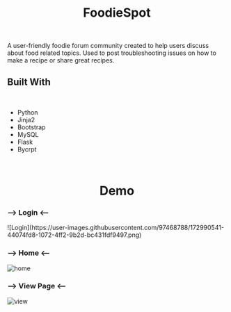 <h1 align="center"> FoodieSpot </h1>
<br/>

<p> A user-friendly foodie forum community created to help users discuss about food related topics. Used to post troubleshooting issues on how to make a recipe or share great recipes.<p/>

<h2> Built With </h2>
<br/>

- Python
- Jinja2
- Bootstrap
- MySQL
- Flask
- Bycrpt

<br/>

<h1 align="center"> Demo </h1>
<h3> --> Login <-- </h3>
  ![Login](https://user-images.githubusercontent.com/97468788/172990541-44074fd8-1072-4ff2-9b2d-bc431fdf9497.png)

<h3> --> Home <-- </h3>
  
  ![home](https://user-images.githubusercontent.com/97468788/172990557-708630fa-9764-4dc7-bb3e-99cc85e7e55a.png)

<h3> --> View Page <-- </h3>
  
  ![view](https://user-images.githubusercontent.com/97468788/172990599-f4867912-b3cd-4a2a-831f-15327d4ecbce.png)
